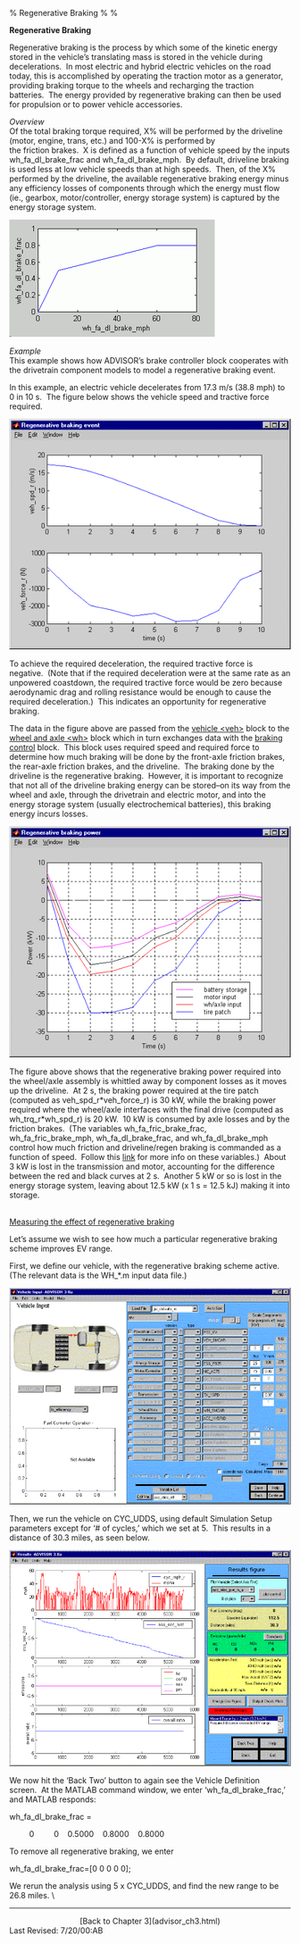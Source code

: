 % Regenerative Braking
% 
% 

**Regenerative Braking**

Regenerative braking is the process by which some of the kinetic energy
stored in the vehicle’s translating mass is stored in the vehicle during
decelerations.  In most electric and hybrid electric vehicles on the
road today, this is accomplished by operating the traction motor as a
generator, providing braking torque to the wheels and recharging the
traction batteries.  The energy provided by regenerative braking can
then be used for propulsion or to power vehicle accessories.

*Overview* \
Of the total braking torque required, X% will be performed by the
driveline (motor, engine, trans, etc.) and 100-X% is performed by \
the friction brakes.  X is defined as a function of vehicle speed by the
inputs wh\_fa\_dl\_brake\_frac and wh\_fa\_dl\_brake\_mph.  By default,
driveline braking is used less at low vehicle speeds than at high
speeds.  Then, of the X% performed by the driveline, the available
regenerative braking energy minus any efficiency losses of components
through which the energy must flow (ie., gearbox, motor/controller,
energy storage system) is captured by the energy storage system.

![](reg1.gif)

*Example* \
This example shows how ADVISOR’s brake controller block cooperates with
the drivetrain component models to model a regenerative braking event.

In this example, an electric vehicle decelerates from 17.3 m/s (38.8
mph) to 0 in 10 s.  The figure below shows the vehicle speed and
tractive force required.

![](reg3.gif)

To achieve the required deceleration, the required tractive force is
negative.  (Note that if the required deceleration were at the same rate
as an unpowered coastdown, the required tractive force would be zero
because aerodynamic drag and rolling resistance would be enough to cause
the required deceleration.)  This indicates an opportunity for
regenerative braking.

The data in the figure above are passed from the [vehicle
\<veh\>](vehicle.html) block to the [wheel and axle
\<wh\>](wheel_axle.html) block which in turn exchanges data with the
[braking control](brake_cont_req.html) block.  This block uses required
speed and required force to determine how much braking will be done by
the front-axle friction brakes, the rear-axle friction brakes, and the
driveline.  The braking done by the driveline is the regenerative
braking.  However, it is important to recognize that not all of the
driveline braking energy can be stored–on its way from the wheel and
axle, through the drivetrain and electric motor, and into the energy
storage system (usually electrochemical batteries), this braking energy
incurs losses.

![](reg4.gif)

The figure above shows that the regenerative braking power required into
the wheel/axle assembly is whittled away by component losses as it moves
up the driveline.  At 2 s, the braking power required at the tire patch
(computed as veh\_spd\_r\*veh\_force\_r) is 30 kW, while the braking
power required where the wheel/axle interfaces with the final drive
(computed as wh\_trq\_r\*wh\_spd\_r) is 20 kW.  10 kW is consumed by
axle losses and by the friction brakes.  (The variables
wh\_fa\_fric\_brake\_frac, wh\_fa\_fric\_brake\_mph,
wh\_fa\_dl\_brake\_frac, and wh\_fa\_dl\_brake\_mph control how much
friction and driveline/regen braking is commanded as a function of
speed.  Follow this [link](advisor_appendices.html#Input%20Wheel/Axle)
for more info on these variables.)  About 3 kW is lost in the
transmission and motor, accounting for the difference between the red
and black curves at 2 s.  Another 5 kW or so is lost in the energy
storage system, leaving about 12.5 kW (x 1 s = 12.5 kJ) making it into
storage. \
 

<u>Measuring the effect of regenerative braking</u>

Let’s assume we wish to see how much a particular regenerative braking
scheme improves EV range.

First, we define our vehicle, with the regenerative braking scheme
active.  (The relevant data is the WH\_\*.m input data file.)

![](reg5.gif)

Then, we run the vehicle on CYC\_UDDS, using default Simulation Setup
parameters except for ‘\# of cycles,’ which we set at 5.  This results
in a distance of 30.3 miles, as seen below.

![](reg2.gif)

We now hit the ‘Back Two’ button to again see the Vehicle Definition
screen.  At the MATLAB command window, we enter
‘wh\_fa\_dl\_brake\_frac,’ and MATLAB responds:

wh\_fa\_dl\_brake\_frac =

         0         0    0.5000    0.8000    0.8000

To remove all regenerative braking, we enter

wh\_fa\_dl\_brake\_frac=[0 0 0 0 0];

We rerun the analysis using 5 x CYC\_UDDS, and find the new range to be
26.8 miles. \

* * * * *

<center>
[Back to Chapter 3](advisor_ch3.html)

</center>
Last Revised: 7/20/00:AB
